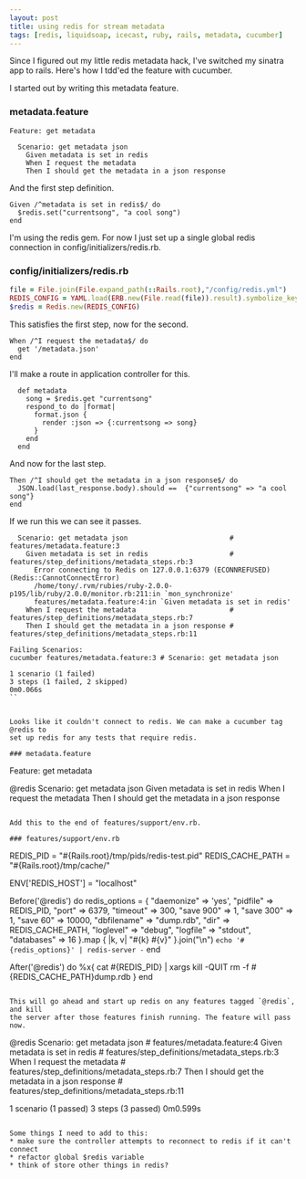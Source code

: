 ```yaml
---
layout: post
title: using redis for stream metadata
tags: [redis, liquidsoap, icecast, ruby, rails, metadata, cucumber]
---
```

Since I figured out my little redis metadata hack, I've switched my sinatra app
to rails. Here's how I tdd'ed the feature with cucumber.

I started out by writing this metadata feature.

### metadata.feature
```
Feature: get metadata

  Scenario: get metadata json
    Given metadata is set in redis
    When I request the metadata
    Then I should get the metadata in a json response
```

And the first step definition.

```
Given /^metadata is set in redis$/ do
  $redis.set("currentsong", "a cool song")
end
```

I'm using the redis gem. For now I just set up a single global redis connection
in config/initializers/redis.rb.

### config/initializers/redis.rb
```ruby
file = File.join(File.expand_path(::Rails.root),"/config/redis.yml")
REDIS_CONFIG = YAML.load(ERB.new(File.read(file)).result).symbolize_keys
$redis = Redis.new(REDIS_CONFIG)
```

This satisfies the first step, now for the second.

```
When /^I request the metadata$/ do
  get '/metadata.json'
end
```

I'll make a route in application controller for this.

```
  def metadata
    song = $redis.get "currentsong"
    respond_to do |format|
      format.json {
        render :json => {:currentsong => song}
      }
    end
  end
```

And now for the last step.

```
Then /^I should get the metadata in a json response$/ do
  JSON.load(last_response.body).should ==  {"currentsong" => "a cool song"}
end
```

If we run this we can see it passes.

```
  Scenario: get metadata json                         # features/metadata.feature:3
    Given metadata is set in redis                    # features/step_definitions/metadata_steps.rb:3
      Error connecting to Redis on 127.0.0.1:6379 (ECONNREFUSED) (Redis::CannotConnectError)
      /home/tony/.rvm/rubies/ruby-2.0.0-p195/lib/ruby/2.0.0/monitor.rb:211:in `mon_synchronize'
      features/metadata.feature:4:in `Given metadata is set in redis'
    When I request the metadata                       # features/step_definitions/metadata_steps.rb:7
    Then I should get the metadata in a json response # features/step_definitions/metadata_steps.rb:11

Failing Scenarios:
cucumber features/metadata.feature:3 # Scenario: get metadata json

1 scenario (1 failed)
3 steps (1 failed, 2 skipped)
0m0.066s
``


Looks like it couldn't connect to redis. We can make a cucumber tag @redis to
set up redis for any tests that require redis.

### metadata.feature
```
Feature: get metadata

  @redis
  Scenario: get metadata json
    Given metadata is set in redis
    When I request the metadata
    Then I should get the metadata in a json response
```

Add this to the end of features/support/env.rb.

### features/support/env.rb
```
REDIS_PID = "#{Rails.root}/tmp/pids/redis-test.pid"
REDIS_CACHE_PATH = "#{Rails.root}/tmp/cache/"

ENV['REDIS_HOST'] = "localhost"

Before('@redis') do
  redis_options = {
    "daemonize"     => 'yes',
    "pidfile"       => REDIS_PID,
    "port"          => 6379,
    "timeout"       => 300,
    "save 900"      => 1,
    "save 300"      => 1,
    "save 60"       => 10000,
    "dbfilename"    => "dump.rdb",
    "dir"           => REDIS_CACHE_PATH,
    "loglevel"      => "debug",
    "logfile"       => "stdout",
    "databases"     => 16
  }.map { |k, v| "#{k} #{v}" }.join("\n")
  `echo '#{redis_options}' | redis-server -`
end

After('@redis') do
  %x{
    cat #{REDIS_PID} | xargs kill -QUIT
    rm -f #{REDIS_CACHE_PATH}dump.rdb
  }
end
```

This will go ahead and start up redis on any features tagged `@redis`, and kill
the server after those features finish running. The feature will pass now.

```
  @redis
  Scenario: get metadata json                         # features/metadata.feature:4
    Given metadata is set in redis                    # features/step_definitions/metadata_steps.rb:3
    When I request the metadata                       # features/step_definitions/metadata_steps.rb:7
    Then I should get the metadata in a json response # features/step_definitions/metadata_steps.rb:11

1 scenario (1 passed)
3 steps (3 passed)
0m0.599s
```

Some things I need to add to this:
* make sure the controller attempts to reconnect to redis if it can't connect
* refactor global $redis variable
* think of store other things in redis?
